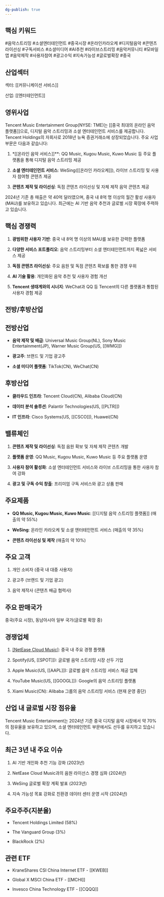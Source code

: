 ```yaml
---
dg-publish: true
---
```

## 핵심 키워드

#음악스트리밍 #소셜엔터테인먼트 #중국시장 #온라인카라오케 #디지털음악 #콘텐츠라이선싱 #구독서비스 #소셜미디어 #AI추천 #라이브스트리밍 #음악커뮤니티 #모바일앱 #음악제작 #사용자참여 #광고수익 #지속가능성 #글로벌확장 #중국 

## 산업섹터

섹터: [[커뮤니케이션 서비스]]

산업: [[엔터테인먼트]]

## 영위사업

Tencent Music Entertainment Group(NYSE: TME)는 [[중국 최대의 온라인 음악 플랫폼]]으로, 디지털 음악 스트리밍과 소셜 엔터테인먼트 서비스를 제공합니다. Tencent Holdings의 자회사로 2018년 뉴욕 증권거래소에 상장되었습니다. 주요 사업 부문은 다음과 같습니다:

1. *[[온라인 음악 서비스]]**: QQ Music, Kugou Music, Kuwo Music 등 주요 플랫폼을 통해 디지털 음악 스트리밍 제공
    
2. **소셜 엔터테인먼트 서비스**: WeSing([[온라인 카라오케]]), 라이브 스트리밍 및 사용자 참여형 콘텐츠 제공
    
3. **콘텐츠 제작 및 라이선싱**: 독점 콘텐츠 라이선싱 및 자체 제작 음악 콘텐츠 제공
    

2024년 기준 총 매출은 약 40억 달러였으며, 중국 내 8억 명 이상의 월간 활성 사용자(MAU)를 보유하고 있습니다. 최근에는 AI 기반 음악 추천과 글로벌 시장 확장에 주력하고 있습니다.

## 핵심 경쟁력

1. **광범위한 사용자 기반**: 중국 내 8억 명 이상의 MAU를 보유한 강력한 플랫폼
    
2. **다양한 서비스 포트폴리오**: 음악 스트리밍부터 소셜 엔터테인먼트까지 폭넓은 서비스 제공
    
3. **독점 콘텐츠 라이선싱**: 주요 음원 및 독점 콘텐츠 확보를 통한 경쟁 우위
    
4. **AI 기술 활용**: 개인화된 음악 추천 및 사용자 경험 개선
    
5. **Tencent 생태계와의 시너지**: WeChat과 QQ 등 Tencent의 다른 플랫폼과 통합된 사용자 경험 제공
    

## 전방/후방산업

## 전방산업

- **음악 제작 및 배급**: Universal Music Group(NL), Sony Music Entertainment(JP), Warner Music Group(US, [[WMG]])
    
- **광고주**: 브랜드 및 기업 광고주
    
- **소셜 미디어 플랫폼**: TikTok(CN), WeChat(CN)
    

## 후방산업

- **클라우드 인프라**: Tencent Cloud(CN), Alibaba Cloud(CN)
    
- **데이터 분석 솔루션**: Palantir Technologies(US, [[PLTR]])
    
- **IT 인프라**: Cisco Systems(US, [[CSCO]]), Huawei(CN)
    

## 밸류체인

1. **콘텐츠 제작 및 라이선싱**: 독점 음원 확보 및 자체 제작 콘텐츠 개발
    
2. **플랫폼 운영**: QQ Music, Kugou Music, Kuwo Music 등 주요 플랫폼 운영
    
3. **사용자 참여 활성화**: 소셜 엔터테인먼트 서비스와 라이브 스트리밍을 통한 사용자 참여 강화
    
4. **광고 및 구독 수익 창출**: 프리미엄 구독 서비스와 광고 상품 판매
    

## 주요제품

- **QQ Music, Kugou Music, Kuwo Music**: [[디지털 음악 스트리밍 플랫폼]] (매출의 약 55%)
    
- **WeSing**: 온라인 카라오케 및 소셜 엔터테인먼트 서비스 (매출의 약 35%)
    
- **콘텐츠 라이선싱 및 제작** (매출의 약 10%)
    

## 주요 고객

1. 개인 소비자 (중국 내 대중 사용자)
    
2. 광고주 (브랜드 및 기업 광고)
    
3. 음악 제작사 (콘텐츠 배급 협력사)
    

## 주요 판매국가

중국(주요 시장), 동남아시아 일부 국가(글로벌 확장 중)

## 경쟁업체

1. [[NetEase Cloud Music]](CN): 중국 내 주요 경쟁 플랫폼
    
2. Spotify(US, [[SPOT]]): 글로벌 음악 스트리밍 시장 선두 기업
    
3. Apple Music(US, [[AAPL]]): 글로벌 음악 스트리밍 서비스 제공 업체
    
4. YouTube Music(US, [[GOOGL]]): Google의 음악 스트리밍 플랫폼
    
5. Xiami Music(CN): Alibaba 그룹의 음악 스트리밍 서비스 (현재 운영 중단)
    

## 산업 내 글로벌 시장 점유율

Tencent Music Entertainment는 2024년 기준 중국 디지털 음악 시장에서 약 70%의 점유율을 보유하고 있으며, 소셜 엔터테인먼트 부문에서도 선두를 유지하고 있습니다.

## 최근 3년 내 주요 이슈

1. AI 기반 개인화 추천 기능 강화 (2023년)
    
2. NetEase Cloud Music과의 음원 라이선스 경쟁 심화 (2024년)
    
3. WeSing 글로벌 확장 계획 발표 (2023년)
    
4. 지속 가능성 목표 강화로 친환경 데이터 센터 운영 시작 (2024년)
    

## 주요주주(지분율)

- Tencent Holdings Limited (58%)
    
- The Vanguard Group (3%)
    
- BlackRock (2%)
    

## 관련 ETF

- KraneShares CSI China Internet ETF - [[KWEB]]
    
- Global X MSCI China ETF - [[MCHI]]
    
- Invesco China Technology ETF - [[CQQQ]]